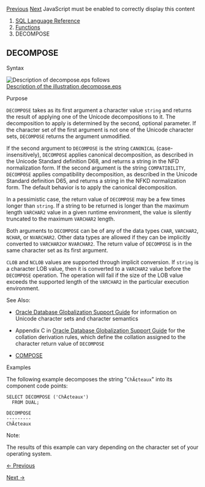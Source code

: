 [Previous](DECODE.md) [Next](DENSE_RANK.md) JavaScript must be enabled to
correctly display this content

  1. [SQL Language Reference ](index.md)
  2. [Functions](Functions.md)
  3. DECOMPOSE 

## DECOMPOSE

Syntax

![Description of decompose.eps
follows](https://docs.oracle.com/en/database/oracle/oracle-database/23/sqlrf/img/decompose.gif)  
[Description of the illustration decompose.eps](img_text/decompose.md)

Purpose

`DECOMPOSE` takes as its first argument a character value `string` and returns
the result of applying one of the Unicode decompositions to it. The
decomposition to apply is determined by the second, optional parameter. If the
character set of the first argument is not one of the Unicode character sets,
`DECOMPOSE` returns the argument unmodified.

If the second argument to `DECOMPOSE` is the string `CANONICAL` (case-
insensitively), `DECOMPOSE` applies canonical decomposition, as described in
the Unicode Standard definition D68, and returns a string in the NFD
normalization form. If the second argument is the string `COMPATIBILITY`,
`DECOMPOSE` applies compatibility decomposition, as described in the Unicode
Standard definition D65, and returns a string in the NFKD normalization form.
The default behavior is to apply the canonical decomposition.

In a pessimistic case, the return value of `DECOMPOSE` may be a few times
longer than `string`. If a string to be returned is longer than the maximum
length `VARCHAR2` value in a given runtime environment, the value is silently
truncated to the maximum `VARCHAR2` length.

Both arguments to `DECOMPOSE` can be of any of the data types `CHAR`,
`VARCHAR2`, `NCHAR`, or `NVARCHAR2`. Other data types are allowed if they can
be implicitly converted to `VARCHAR2`or `NVARCHAR2`. The return value of
`DECOMPOSE` is in the same character set as its first argument.

`CLOB` and `NCLOB` values are supported through implicit conversion. If
`string` is a character LOB value, then it is converted to a `VARCHAR2` value
before the `DECOMPOSE` operation. The operation will fail if the size of the
LOB value exceeds the supported length of the `VARCHAR2` in the particular
execution environment.

See Also:

  * [Oracle Database Globalization Support Guide](/pls/topic/lookup?ctx=en/database/oracle/oracle-database/23/sqlrf&id=NLSPG014) for information on Unicode character sets and character semantics 

  * Appendix C in [Oracle Database Globalization Support Guide](/pls/topic/lookup?ctx=en/database/oracle/oracle-database/23/sqlrf&id=NLSPG-GUID-AFCE41ED-775B-4A00-AF38-C436776AE0C5) for the collation derivation rules, which define the collation assigned to the character return value of `DECOMPOSE`

  * [COMPOSE](COMPOSE.md#GUID-A16E7D53-E7F8-46A6-B3F8-BA322D129019)

Examples

The following example decomposes the string "`ChÃ¢teaux`" into its component
code points:

    
    
    SELECT DECOMPOSE ('ChÃ¢teaux')
      FROM DUAL; 
    
    DECOMPOSE
    ---------
    ChÃ¢teaux

Note:

The results of this example can vary depending on the character set of your
operating system.


[← Previous](DECODE.md)

[Next →](DENSE_RANK.md)
